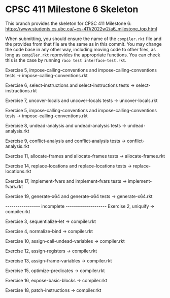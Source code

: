 # CPSC 411 Milestone 6 Skeleton

This branch provides the skeleton for CPSC 411 Milestone 6: https://www.students.cs.ubc.ca/~cs-411/2022w2/a6_milestone_top.html

When submitting, you should ensure the name of the `compiler.rkt` file and the
provides from that file are the same as in this commit.
You may change the code base in any other way, including moving code to other
files, as long as `compiler.rkt` reprovides the appropriate functions.
You can check this is the case by running `raco test interface-test.rkt`.

Exercise 5, impose-calling-conventions and impose-calling-conventions tests -> impose-calling-conventions.rkt

Exercise 6, select-instructions and select-instructions tests -> select-instructions.rkt

Exercise 7, uncover-locals and uncover-locals tests -> uncover-locals.rkt

Exercise 5, impose-calling-conventions and impose-calling-conventions tests -> impose-calling-conventions.rkt

Exercise 8, undead-analysis and undead-analysis tests -> undead-analysis.rkt

Exercise 9, conflict-analysis and conflict-analysis tests -> conflict-analysis.rkt

Exercise 11, allocate-frames and allocate-frames tests -> allocate-frames.rkt

Exercise 14, replace-locations and replace-locations tests -> replace-locations.rkt

Exercise 17, implement-fvars and implement-fvars tests -> implement-fvars.rkt

Exercise 19, generate-x64 and generate-x64 tests -> generate-x64.rkt

----------------- incomplete --------------------
Exercise 2, uniquify -> compiler.rkt

Exercise 3, sequentialize-let -> compiler.rkt

Exercise 4, normalize-bind -> compiler.rkt

Exercise 10, assign-call-undead-variables -> compiler.rkt

Exercise 12, assign-registers -> compiler.rkt

Exercise 13, assign-frame-variables -> compiler.rkt

Exercise 15, optimize-predicates -> compiler.rkt

Exercise 16, expose-basic-blocks -> compiler.rkt

Exercise 18, patch-instructions -> compiler.rkt
